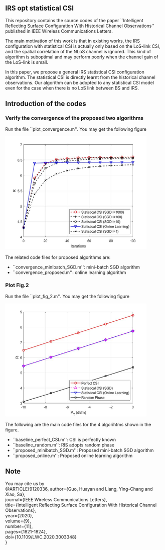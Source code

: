 ## IRS opt statistical CSI

This repository contains the source codes of the paper ``Intelligent Reflecting Surface Configuration With Historical Channel Observations'' published in IEEE Wireless Communications Letters.


The main motivation of this work is that in existing works, the IRS configuration with statistical CSI is actually only based on the LoS-link CSI, and the spatial correlation of the NLoS channel is ignored. This kind of algorithm is suboptimal and may perform poorly when the channel gain of the LoS-link is small. 

In this paper, we propose a general IRS statistical CSI configuration algorithm. The statistical CSI is directly learnt from the historical channel observations. Our algorithm can be adopted to any statistical CSI model even for the case when there is no LoS link between BS and IRS.

## Introduction of the codes

### Verify the convergence of the proposed two algorithms

Run the file ``plot_convergence.m''. You may get the following figure

<img src="./convergence.jpg" height="360" width="450" >

The related code files for proposed algorithms are:

+ ``convergence_minibatch_SGD.m'': mini-batch SGD algorithm
+ ``convergence_proposed.m'': online learning algorithm

### Plot Fig.2

Run the file ``plot_fig_2.m''. You may get the following figure

<img src="./Fig2.jpg" height="360" width="450" >

The following are the main code files for the 4 algorihtms shown in the figure.

+ ``baseline_perfect_CSI.m'': CSI is perfectly known
+ ``baseline_random.m'':  RIS adopts random phase
+ ``proposed_minibatch_SGD.m'': Proposed mini-batch SGD algorithm
+ ``proposed_online.m'': Proposed online learning algorithm

## Note
You may cite us by  
@ARTICLE{9120336, 
author={Guo, Huayan and Liang, Ying-Chang and Xiao, Sa},  
journal={IEEE Wireless Communications Letters},  
title={Intelligent Reflecting Surface Configuration With Historical Channel Observations},   
year={2020},  
volume={9},  
number={11},  
pages={1821-1824},  
doi={10.1109/LWC.2020.3003348}  
}

